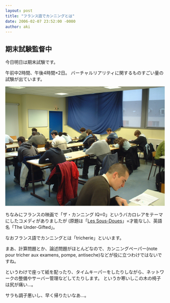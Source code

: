 ```yaml
---
layout: post
title: "フランス語でカンニングとは"
date: 2006-02-07 23:52:00 -0000
author: aki
---
```


## 期末試験監督中

今日明日は期末試験です。

午前中2時間、午後4時間×2日。
バーチャルリアリティに関するものすごい量の試験が出ています。

![exam.jpg](/assets/2006/exam.jpg)


ちなみにフランスの映画で「ザ・カンニング IQ=0」というバカロレアをテーマにしたコメディがありましたが
(原題は「[Les Sous-Doues](https://www.youtube.com/watch?v=VZ-xAiwHJeM)」=才能なし)、英語名「The Under-Gifted」。

なおフランス語でカンニングとは「tricherie」といいます。

まあ、計算問題とか、論述問題がほとんどなので、カンニングペーパー(note pour tricher aux examens, pompe, antiseche)などが役に立つわけではないですね。

というわけで座って紙を配ったり、タイムキーパーをしたりしながら、ネットワークの整備やサーバー管理などしてたりします。
というか寒いしこの木の椅子は尻が痛い…。

サラも調子悪いし、早く帰りたいなあ…。
